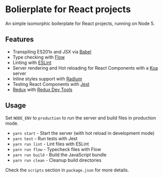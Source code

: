 Bolierplate for React projects
==============================

An simple isomorphic boilerplate for React projects, running on Node 5.

## Features

* Transpiling ES201x and JSX via [Babel](https://babeljs.io)
* Type checking with [Flow](http://flowtype.org/)
* Linting with [ESLint](http://eslint.org/)
* Server rendering and Hot reloading for React Components with a [Koa](http://koajs.com/) server
* Inline styles support with [Radium](http://stack.formidable.com/radium/)
* Testing React Components with [Jest](https://facebook.github.io/jest/)
* [Redux](http://redux.js.org/) with [Redux Dev Tools](https://github.com/gaearon/redux-devtools)

## Usage

Set `NODE_ENV` to `production` to run the server and build files in production mode.

* `yarn start` - Start the server (with hot reload in development mode)
* `yarn test` - Run tests with Jest
* `yarn run lint` - Lint files with ESLint
* `yarn run flow` - Typecheck files with Flow
* `yarn run build` - Build the JavaScript bundle
* `yarn run clean` - Cleanup build directories

Check the `scripts` section in `package.json` for more details.
